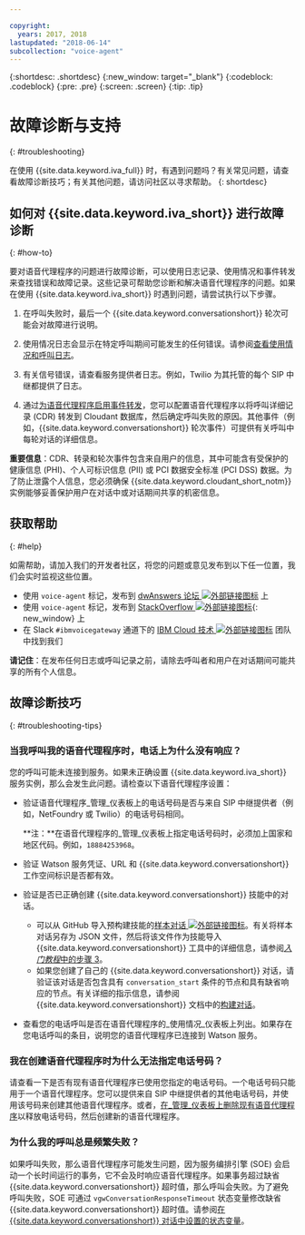 ```yaml
---

copyright:
  years: 2017, 2018
lastupdated: "2018-06-14"
subcollection: "voice-agent"
---
```


{:shortdesc: .shortdesc}
{:new_window: target="_blank"}
{:codeblock: .codeblock}
{:pre: .pre}
{:screen: .screen}
{:tip: .tip}

# 故障诊断与支持
{: #troubleshooting}

在使用 {{site.data.keyword.iva_full}} 时，有遇到问题吗？有关常见问题，请查看故障诊断技巧；有关其他问题，请访问社区以寻求帮助。
{: shortdesc}

## 如何对 {{site.data.keyword.iva_short}} 进行故障诊断
{: #how-to}

要对语音代理程序的问题进行故障诊断，可以使用日志记录、使用情况和事件转发来查找错误和故障记录。这些记录可帮助您诊断和解决语音代理程序的问题。如果在使用 {{site.data.keyword.iva_short}} 时遇到问题，请尝试执行以下步骤。

1. 在呼叫失败时，最后一个 {{site.data.keyword.conversationshort}} 轮次可能会对故障进行说明。

1. 使用情况日志会显示在特定呼叫期间可能发生的任何错误。请参阅[查看使用情况和呼叫日志](/docs/services/voice-agent?topic=voice-agent-logging)。

1. 有关信号错误，请查看服务提供者日志。例如，Twilio 为其托管的每个 SIP 中继都提供了日志。

1. 通过[为语音代理程序启用事件转发](/docs/services/voice-agent?topic=voice-agent-event_forwarding)，您可以配置语音代理程序以将呼叫详细记录 (CDR) 转发到 Cloudant 数据库，然后确定呼叫失败的原因。其他事件（例如，{{site.data.keyword.conversationshort}} 轮次事件）可提供有关呼叫中每轮对话的详细信息。

**重要信息**：CDR、转录和轮次事件包含来自用户的信息，其中可能含有受保护的健康信息 (PHI)、个人可标识信息 (PII) 或 PCI 数据安全标准 (PCI DSS) 数据。为了防止泄露个人信息，您必须确保 {{site.data.keyword.cloudant_short_notm}} 实例能够妥善保护用户在对话中或对话期间共享的机密信息。


## 获取帮助
{: #help}

如需帮助，请加入我们的开发者社区，将您的问题或意见发布到以下任一位置，我们会实时监视这些位置。

* 使用 `voice-agent` 标记，发布到 [dwAnswers 论坛 ![外部链接图标](../../icons/launch-glyph.svg "外部链接图标")](https://developer.ibm.com/answers/topics/voice-agent/) 上
* 使用 `voice-agent` 标记，发布到 [StackOverflow ![外部链接图标](../../icons/launch-glyph.svg "外部链接图标")](http://stackoverflow.com/questions/tagged/voice-agent){: new_window} 上
* 在 Slack `#ibmvoicegateway` 通道下的 [IBM Cloud 技术 ![外部链接图标](../../icons/launch-glyph.svg "外部链接图标")](https://slack-invite-ibm-cloud-tech.mybluemix.net/) 团队中找到我们

**请记住**：在发布任何日志或呼叫记录之前，请除去呼叫者和用户在对话期间可能共享的所有个人信息。

## 故障诊断技巧
{: #troubleshooting-tips}

### 当我呼叫我的语音代理程序时，电话上为什么没有响应？

您的呼叫可能未连接到服务。如果未正确设置 {{site.data.keyword.iva_short}} 服务实例，那么会发生此问题。请检查以下语音代理程序设置：

* 验证语音代理程序_管理_仪表板上的电话号码是否与来自 SIP 中继提供者（例如，NetFoundry 或 Twilio）的电话号码相同。

   **注：**在语音代理程序的_管理_仪表板上指定电话号码时，必须加上国家和地区代码。例如，`18884253968`。

* 验证 Watson 服务凭证、URL 和 {{site.data.keyword.conversationshort}} 工作空间标识是否都有效。
* 验证是否已正确创建 {{site.data.keyword.conversationshort}} 技能中的对话。
  * 可以从 GitHub 导入预构建技能的[样本对话 ![外部链接图标](../../icons/launch-glyph.svg "外部链接图标")](https://github.com/WASdev/sample.voice.gateway/blob/master/conversation/voice-gateway-conversation-en.json)。有关将样本对话另存为 JSON 文件，然后将该文件作为技能导入 {{site.data.keyword.conversationshort}} 工具中的详细信息，请参阅[*入门教程*中的步骤 3](/docs/services/voice-agent?topic=voice-agent-getting-started-tutorial#step3)。
  * 如果您创建了自己的 {{site.data.keyword.conversationshort}} 对话，请验证该对话是否包含具有 `conversation_start` 条件的节点和具有缺省响应的节点。有关详细的指示信息，请参阅 {{site.data.keyword.conversationshort}} 文档中的[构建对话](/docs/services/assistant?topic=assistant-getting-started#getting-started-build-dialog)。
* 查看您的电话呼叫是否在语音代理程序的_使用情况_仪表板上列出。如果存在您电话呼叫的条目，说明您的语音代理程序已连接到 Watson 服务。

### 我在创建语音代理程序时为什么无法指定电话号码？

请查看一下是否有现有语音代理程序已使用您指定的电话号码。一个电话号码只能用于一个语音代理程序。您可以提供来自 SIP 中继提供者的其他电话号码，并使用该号码来创建其他语音代理程序。或者，[在_管理_仪表板上删除现有语音代理程序](/docs/services/voice-agent?topic=voice-agent-managing#delete_va)以释放电话号码，然后创建新的语音代理程序。

### 为什么我的呼叫总是频繁失败？

如果呼叫失败，那么语音代理程序可能发生问题，因为服务编排引擎 (SOE) 会启动一个长时间运行的事务，它不会及时响应语音代理程序。如果事务超过缺省 {{site.data.keyword.conversationshort}} 超时值，那么呼叫会失败。为了避免呼叫失败，SOE 可通过 `vgwConversationResponseTimeout` 状态变量修改缺省 {{site.data.keyword.conversationshort}} 超时值。请参阅[在 {{site.data.keyword.conversationshort}} 对话中设置的状态变量](https://www.ibm.com/support/knowledgecenter/SS4U29/api.html#variables-conv)。
